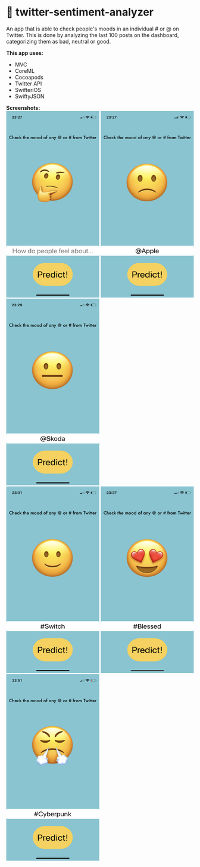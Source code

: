 # 🙂 twitter-sentiment-analyzer<br/>
An app that is able to check people's moods in an individual # or @ on Twitter. This is done by analyzing the last 100 posts on the dashboard, categorizing them as bad, neutral or good.

**This app uses:**<br/>
- MVC
- CoreML
- Cocoapods
- Twitter API
- SwifteriOS
- SwiftyJSON

**Screenshots:**<br/>
<img src="Screenshots/twitter-1.PNG" width="250" height="500"/> <img src="Screenshots/twitter-2.PNG" width="250" height="500"/> <img src="Screenshots/twitter-3.PNG" width="250" height="500"/><br/> <img src="Screenshots/twitter-4.PNG" width="250" height="500"/> <img src="Screenshots/twitter-5.PNG" width="250" height="500"/> <img src="Screenshots/twitter-6.PNG" width="250" height="500"/>
